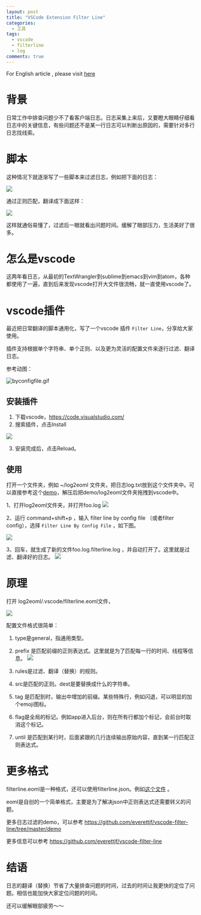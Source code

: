 ```yaml
---
layout: post
title: "VSCode Extension Filter Line"
categories:
  - 工具
tags:
  - vscode
  - filterline
  - log
comments: true
---
```




For English article , please visit [here](https://medium.com/@everettjf/vscode-extension-filter-line-ec4250c49a92)



# 背景

日常工作中排查问题少不了看客户端日志。日志采集上来后，又要瞪大眼睛仔细看日志中的关键信息，有些问题还不是某一行日志可以判断出原因的，需要针对多行日志找线索。


<!-- more -->


# 脚本

这种情况下就逐渐写了一些脚本来过滤日志，例如把下面的日志：

![](media/15306869648275.jpg)


通过正则匹配，翻译成下面这样：

![](media/15306873603934.jpg)

这样就通俗易懂了，过滤后一眼就看出问题时间。缓解了眼部压力，生活美好了很多。

# 怎么是vscode

这两年看日志，从最初的TextWrangler到sublime到emacs到vim到atom，各种都使用了一遍，直到后来发现vscode打开大文件很流畅，就一直使用vscode了。

# vscode插件

最近把日常翻译的脚本通用化，写了一个vscode 插件 `Filter Line`，分享给大家使用。

插件支持根据单个字符串、单个正则、以及更为灵活的配置文件来逐行过滤、翻译日志。

参考动图：

![byconfigfile.gif](https://github.com/everettjf/vscode-filter-line/raw/master/img/byconfigfile.gif)


## 安装插件

1. 下载vscode，https://code.visualstudio.com/
2. 搜索插件，点击Install

![](media/15306870660262.png)


3. 安装完成后，点击Reload。

##  使用

打开一个文件夹，例如 ~/log2eoml 文件夹，把日志log.txt放到这个文件夹中。可以直接参考这个[demo](https://github.com/everettjf/vscode-filter-line/raw/master/demo.zip)，解压后把demo/log2eoml文件夹拖拽到vscode中。

1、打开log2eoml文件夹，并打开foo.log
![](media/15306872946057.jpg)


2、运行 command+shift+p ，输入 filter line by config file （或者filter config），选择 `Filter Line By Config File` ，如下图。

![](media/15306873091127.jpg)

3、回车，就生成了新的文件foo.log.filterline.log ，并自动打开了。这里就是过滤、翻译好的日志。
![](media/15306873359780.jpg)


# 原理

打开 log2eoml/.vscode/filterline.eoml文件，

![](media/15306874281185.jpg)

配置文件格式很简单：

1. type是general，指通用类型。
2. prefix 是匹配前缀的正则表达式。这里就是为了匹配每一行的时间、线程等信息。
![](media/15306874523111.jpg)


3. rules是过滤、翻译（替换）的规则。
4. src是匹配的正则。dest是要替换成什么的字符串。
5. tag 是匹配到时，输出中增加的前缀。某些特殊行，例如闪退，可以明显的加个emoji图标。
6. flag是全局的标记。例如app进入后台，则在所有行都加个标记，会前台时取消这个标记。
7. until 是匹配到某行时，后面紧跟的几行连续输出原始内容，直到某一行匹配正则表达式。

# 更多格式

filterline.eoml是一种格式，还可以使用filterline.json。例如[这个文件](https://github.com/everettjf/vscode-filter-line/blob/master/demo/log2json/.vscode/filterline.json) 。

eoml是自创的一个简单格式，主要是为了解决json中正则表达式还需要转义的问题。

更多日志过滤的demo，可以参考 <https://github.com/everettjf/vscode-filter-line/tree/master/demo>

更多信息可以参考 <https://github.com/everettjf/vscode-filter-line>

# 结语

日志的翻译（替换）节省了大量排查问题的时间，过去的时间让我更快的定位了问题。相信也能加快大家定位问题的时间。

还可以缓解眼部疲劳～～

